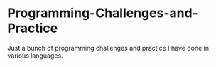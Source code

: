 # Programming-Challenges-and-Practice

Just a bunch of programming challenges and practice I have done
in various languages.
